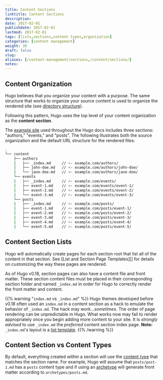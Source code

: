 ```yaml
---
title: Content Sections
linktitle: Content Sections
description:
date: 2017-02-01
publishdate: 2017-02-01
lastmod: 2017-02-01
tags: [lists,sections,content types,organization]
categories: [content management]
weight: 30
draft: false
slug:
aliases: [/content-management/sections,/content/sections/]
notes:
---
```


## Content Organization

Hugo believes that you organize your content with a purpose. The same structure that works to organize your source content is used to organize the rendered site (see [directory structure][]).

Following this pattern, Hugo uses the top level of your content organization as the **content section**.

The [example site][] used throughout the Hugo docs includes three sections: "authors," "events," and "posts". The following illustrates both the source organization and the default URL structure for the rendered files:

```bash
.
└── content
    ├── authors
    |   ├── _index.md     // <- example.com/authors/
    |   ├── john-doe.md   // <- example.com/authors/john-doe/
    |   └── jane-doe.md   // <- example.com/authors/jane-doe/
    └── events
    |   ├── _index.md     // <- example.com/events/
    |   ├── event-1.md    // <- example.com/events/event-1/
    |   ├── event-2.md    // <- example.com/events/event-2/
    |   └── event-3.md    // <- example.com/events/event-3/
    └── posts
    |   ├── _index.md     // <- example.com/posts/
    |   ├── event-1.md    // <- example.com/posts/event-1/
    |   ├── event-2.md    // <- example.com/posts/event-2/
    |   ├── event-3.md    // <- example.com/posts/event-3/
    |   ├── event-4.md    // <- example.com/posts/event-4/
    |   └── event-5.md    // <- example.com/posts/event-5/
```

## Content Section Lists

Hugo will automatically create pages for each section root that list all of the content in that section. See [List and Section Page Templates][] for details on customizing the way these pages are rendered.

As of Hugo v0.18, section pages can also have a content file and front matter. These section content files must be placed in their corresponding section folder and named `_index.md` in order for Hugo to correctly render the front matter and content.

{{% warning "`index.md` vs `_index.md`" %}}
Hugo themes developed before v0.18 often used an `index.md` in a content section as a hack to emulate the behavior of `_index.md`. The hack may work...*sometimes*. The order of page rendering can be unpredictable in Hugo. What works now may fail to render appropriately once you begin adding more content to your site. It is *strongly advised* to use `_index.md` the *preferred* content section index page. **Note:** `_index.md`'s layout is a [list template](/templates/list-and-section-templates/).
{{% /warning %}}

## Content Section vs Content Types

By default, everything created within a section will use the [content type][] that matches the section name. For example, Hugo will assume that `posts/post-1.md` has a `posts` content type and if using an [archetype][] will generate front matter according to `archetypes/posts.md`.

[archetype]: /content-management/archetypes/
[content type]: /content-management/content-types/
[example site]: /getting-started/
[directory structure]: /project-organization/directory-structure/


